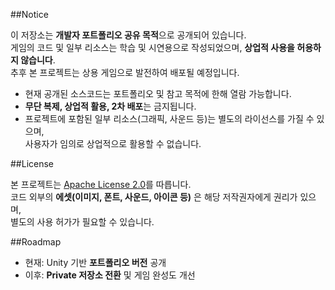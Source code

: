 ##Notice

이 저장소는 **개발자 포트폴리오 공유 목적**으로 공개되어 있습니다.  
게임의 코드 및 일부 리소스는 학습 및 시연용으로 작성되었으며, **상업적 사용을 허용하지 않습니다**.  
추후 본 프로젝트는 상용 게임으로 발전하여 배포될 예정입니다.

- 현재 공개된 소스코드는 포트폴리오 및 참고 목적에 한해 열람 가능합니다.  
- **무단 복제, 상업적 활용, 2차 배포**는 금지됩니다.  
- 프로젝트에 포함된 일부 리소스(그래픽, 사운드 등)는 별도의 라이선스를 가질 수 있으며,  
  사용자가 임의로 상업적으로 활용할 수 없습니다.

##License

본 프로젝트는 [Apache License 2.0](./LICENSE)를 따릅니다.  
코드 외부의 **에셋(이미지, 폰트, 사운드, 아이콘 등)** 은 해당 저작권자에게 권리가 있으며,  
별도의 사용 허가가 필요할 수 있습니다.

##Roadmap

- 현재: Unity 기반 **포트폴리오 버전** 공개  
- 이후: **Private 저장소 전환** 및 게임 완성도 개선  
